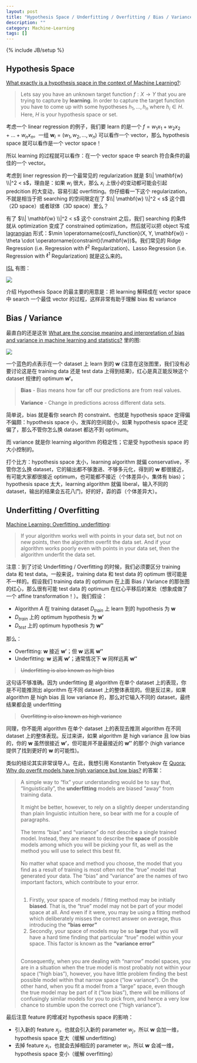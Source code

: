 ```yaml
---
layout: post
title: "Hypothesis Space / Underfitting / Overfitting / Bias / Variance"
description: ""
category: Machine-Learning
tags: []
---
```

{% include JB/setup %}

## Hypothesis Space

[What exactly is a hypothesis space in the context of Machine Learning?](https://stats.stackexchange.com/a/183995):

> Lets say you have an unknown target function $f:X \to Y$ that you are trying to capture by **learning**. In order to capture the target function you have to come up with some hypotheses $h_1, \dots, h_n$ where $h_i \in H$. Here, $H$ is your hypothesis space or set.

考虑一个 linear regression 的例子，我们要 learn 的是一个 $f = w_1 x_1 + w_2 x_2 + \dots + w_n x_n$。一组 $\mathbf{w}_i = (w_1, w_2, \dots, w_n)$ 可以看作一个 vector，那么 hypothesis space 就可以看作是一个 vector space！

所以 learning 的过程就可以看作：在一个 vector space 中 search 符合条件的最佳的一个 vector。

考虑到 liner regression 的一个最常见的 regularization 就是 $\\| \mathbf{w} \\|^2 < s$，理由是：如果 $w_i$ 很大，那么 $x_i$ 上很小的变动都可能会引起 predcition 的大变动，容易引起 overfitting。你仔细看一下这个 regularization，不就是相当于把 searching 的空间限定在了 $\\| \mathbf{w} \\|^2 < s$ 这个圆（2D space）或者球体（3D space）里么？

有了 $\\| \mathbf{w} \\|^2 < s$ 这个 constraint 之后，我们 searching 的条件就从 optimization 变成了 constrained optimization，然后就可以把 object 写成 [lagrangian](http://mat.gsia.cmu.edu/classes/QUANT/NOTES/chap4.pdf) 形式：$\min \operatorname{cost\\_function}(X, Y, \mathbf{w}) - \theta \cdot \operatorname{constraint}(\mathbf{w})$。我们常见的 Ridge Regression (i.e. Regression with $\ell^2$ Regularization)、Lasso Regression (i.e. Regression with $\ell^1$ Regularization) 就是这么来的。

[ISL](http://www-bcf.usc.edu/~gareth/ISL/ISLR%20Seventh%20Printing.pdf) 有图：

![](https://farm1.staticflickr.com/972/42143353121_e3f2c2e34f_z_d.jpg)

介绍 Hypothesis Space 的最主要的用意是：把 learning 解释成在 vector space 中 search 一个最佳 vector 的过程，这样非常有助于理解 bias 和 variance

## Bias / Variance

最直白的还是这张 [What are the concise meaning and interpretation of bias and variance in machine learning and statistics?](https://www.quora.com/What-are-the-concise-meaning-and-interpretation-of-bias-and-variance-in-machine-learning-and-statistics/answer/Ved-35) 里的图:

![](https://farm1.staticflickr.com/911/40338714420_bba25af60c_o_d.jpg)

一个蓝色的点表示在一个 dataset 上 learn 到的 $\mathbf{w}$ (注意在这张图里，我们没有必要讨论这是在 training data 还是 test data 上得到结果)，红心是真正能反映这个 dataset 规律的 optimum $\mathbf{w'}$。

> **Bias** - Bias means how far off our predictions are from real values.  
> <br/>
> **Variance** - Change in predictions across different data sets.  

简单说，bias 就是看你 search 的 constraint、也就是 hypothesis space 定得偏不偏颇：hypothesis space 小，发挥的空间就小，如果 hypothesis space 还定偏了，那么不管你怎么换 dataset 都达不到 optimum。

而 variance 就是你 learning algorithm 的稳定性；它是受 hypothesis space 的大小控制的。

打个比方：hypothesis space 太小，learning algorithm 就偏 conservative，不管你怎么换 dataset，它的输出都不够激进、不够多元化，得到的 $\mathbf{w}$ 都很接近，有可能大家都很接近 optimum，也可能都不接近（个体差异小，集体有 bias）；hypothesis space 太大，learning algorithm 就偏 liberal，输入不同的 dataset，输出的结果会五花八门，好的好，孬的孬（个体差异大）。

## Underfitting / Overfitting

[Machine Learning: Overfitting, underfitting](http://www.halfbakedmaker.org/blog/848):

> If your algorithm works well with points in your data set, but not on new points, then the algorithm overfit the data set. And if your algorithm works poorly even with points in your data set, then the algorithm underfit the data set.

注意：到了讨论 Underfitting / Overfitting 的时候，我们必须要区分 training data 和 test data。一般来说，training data 和 test data 的 optimum 很可能是不一样的。假设我们 training data 的 optimum 在上面 Bias / Variance 的那张图的红心，那么很有可能 test data 的 optimum 在红心平移后的某处（想象成做了一个 affine transformation！）。我们假设：

- Algorithm $A$ 在 training dataset $D_{train}$ 上 learn 到的 hypothesis 为 $\mathbf{w}$
- $D_{train}$ 上的 optimum hypothesis 为 $\mathbf{w'}$
- $D_{test}$ 上的 optimum hypothesis 为 $\mathbf{w''}$

那么：

- Overfitting: $\mathbf{w}$ 接近 $\mathbf{w'}$；但 $\mathbf{w}$ 远离 $\mathbf{w''}$
- Underfitting: $\mathbf{w}$ 远离 $\mathbf{w'}$；通常情况下 $\mathbf{w}$ 同样远离 $\mathbf{w''}$

> <del>Underfitting is also known as high bias</del>

这句话不够准确。因为 underfitting 是 algorithm 在单个 dataset 上的表现，你是不可能推测出 algorithm 在不同 dataset 上的整体表现的。但是反过来，如果 algorithm 是 high bias 且 low variance 的，那么对它输入不同的 dataset，最终结果都会是 underfitting

> <del>Overfitting is also known as high variance</del>

同理，你不能用 algorithm 在单个 dataset 上的表现去推测 algorithm 在不同 dataset 上的整体表现。反过来讲，如果 algorithm 是 high variance 且 low bias 的，你的 $\mathbf{w}$ 虽然很接近 $\mathbf{w'}$，但可能并不是最接近的 $\mathbf{w''}$ 的那个 (high variance 提供了找到更好的 $\mathbf{w}$ 的可能性)。

类似的结论其实非常误导人。在此，我想引用 Konstantin Tretyakov 在 [Quora: Why do overfit models have high variance but low bias?](https://www.quora.com/Why-do-overfit-models-have-high-variance-but-low-bias/answer/Konstantin-Tretyakov) 的答案：

> A simple way to “fix” your understanding would be to say that, “linguistically”, the **underfitting** models are biased “away” from training data.  
> <br/>
> It might be better, however, to rely on a slightly deeper understanding than plain linguistic intuition here, so bear with me for a couple of paragraphs.  
> <br/>
> The terms “bias” and “variance” do not describe a single trained model. Instead, they are meant to describe the **space** of possible models among which you will be picking your fit, as well as the method you will use to select this best fit.  
> <br/>
> No matter what space and method you choose, the model that you find as a result of training is most often not the “true” model that generated your data. The “bias” and “variance” are the names of two important factors, which contribute to your error.  
> <br/>
> <ol><li>Firstly, your space of models / fitting method may be initially <strong>biased</strong>. That is, the “true” model may not be part of your model space at all. And even if it were, you may be using a fitting method which deliberately misses the correct answer on average, thus introducing the <strong>“bias error”</strong>  </li><li>Secondly, your space of models may be so <strong>large</strong> that you will have a hard time finding that particular “true” model within your space. This factor is known as the <strong>“variance error”</strong>  </li></ol>
> <br/>
> Consequently, when you are dealing with “narrow” model spaces, you are in a situation when the true model is most probably not within your space (“high bias”), however, you have little problem finding the best possible model within that narrow space (“low variance”). On the other hand, when you fit a model from a “large” space, even though the true model may be part of it (“low bias”), there will be millions of confusingly similar models for you to pick from, and hence a very low chance to stumble upon the correct one (“high variance”).

最后注意 feature 的增减对 hypothesis space 的影响：

- 引入新的 feature $x_j$，也就会引入新的 parameter $w_j$，所以 $\mathbf{w}$ 会加一维，hypothesis space 变大（缓解 underfitting）
- 去掉 feature $x_i$，也就会去掉相应的 parameter $w_i$，所以 $\mathbf{w}$ 会减一维，hypothesis space 变小（缓解 overfitting）
